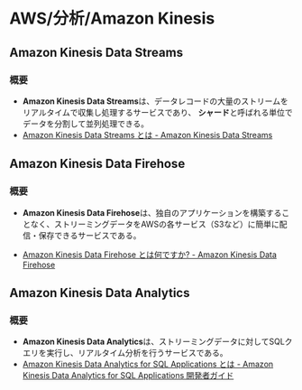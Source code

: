 # AWS/分析/Amazon Kinesis

## Amazon Kinesis Data Streams

### 概要

- **Amazon Kinesis Data Streams**は、データレコードの大量のストリームをリアルタイムで収集し処理するサービスであり、
  **シャード**と呼ばれる単位でデータを分割して並列処理できる。
- [Amazon Kinesis Data Streams とは - Amazon Kinesis Data Streams](https://docs.aws.amazon.com/ja_jp/streams/latest/dev/introduction.html)

## Amazon Kinesis Data Firehose

### 概要

- **Amazon Kinesis Data Firehose**は、独自のアプリケーションを構築することなく、ストリーミングデータをAWSの各サービス（S3など）に簡単に配信・保存できるサービスである。

- [Amazon Kinesis Data Firehose とは何ですか? - Amazon Kinesis Data Firehose](https://docs.aws.amazon.com/ja_jp/firehose/latest/dev/what-is-this-service.html)

## Amazon Kinesis Data Analytics

### 概要

- **Amazon Kinesis Data Analytics**は、ストリーミングデータに対してSQLクエリを実行し、リアルタイム分析を行うサービスである。
- [Amazon Kinesis Data Analytics for SQL Applications とは - Amazon Kinesis Data Analytics for SQL Applications 開発者ガイド](https://docs.aws.amazon.com/ja_jp/kinesisanalytics/latest/dev/what-is.html)
